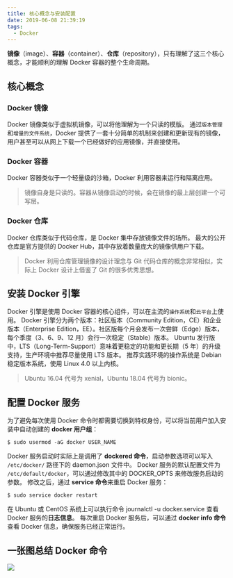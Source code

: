 ```yaml
---
title: 核心概念与安装配置
date: 2019-06-08 21:39:19
tags:
  - Docker
---
```

**镜像**（image）、**容器**（container）、**仓库**（repository），只有理解了这三个核心概念，才能顺利的理解 Docker 容器的整个生命周期。
## 核心概念
### Docker 镜像
Docker 镜像类似于虚拟机镜像，可以将他理解为一个只读的模版。
通过`版本管理`和`增量的文件系统`，Docker 提供了一套十分简单的机制来创建和更新现有的镜像，用户甚至可以从网上下载一个已经做好的应用镜像，并直接使用。
### Docker 容器
Docker 容器类似于一个轻量级的沙箱，Docker 利用容器来运行和隔离应用。
> 镜像自身是只读的。容器从镜像启动的时候，会在镜像的最上层创建一个可写层。

<!--more-->
### Docker 仓库
Docker 仓库类似于代码仓库，是 Docker 集中存放镜像文件的场所。
最大的公开仓库是官方提供的 Docker Hub，其中存放着数量庞大的镜像供用户下载。
> Docker 利用仓库管理镜像的设计理念与 Git 代码仓库的概念非常相似，实际上 Docker 设计上借鉴了 Git 的很多优秀思想。

## 安装 Docker 引擎
Docker 引擎是使用 Docker 容器的核心组件，可以在主流的`操作系统`和`云平台`上使用。
Docker 引擎分为两个版本：社区版本（Community Edition，CE）和企业版本（Enterprise Edition，EE）。社区版每个月会发布一次尝鲜（Edge）版本，每个季度（3、6、9、12 月）会行一次稳定（Stable）版本。
Ubuntu 发行版中，LTS（Long-Term-Support）意味着更稳定的功能和更长期（5 年）的升级支持，生产环境中推荐尽量使用 LTS 版本。
推荐实践环境的操作系统是 Debian 稳定版本系统，使用 Linux 4.0 以上内核。
> Ubuntu 16.04 代号为 xenial，Ubuntu 18.04 代号为 bionic。

## 配置 Docker 服务
为了避免每次使用 Docker 命令时都需要切换到特权身份，可以将当前用户加入安装中自动创建的 **docker 用户组**：
```
$ sudo usermod -aG docker USER_NAME
```
Docker 服务启动时实际上是调用了 **dockered 命令**，启动参数选项可以写入 `/etc/docker/` 路径下的 daemon.json 文件中。
Docker 服务的默认配置文件为 `/etc/default/docker`，可以通过修改其中的 DOCKER_OPTS 来修改服务启动的参数。
修改之后，通过 **service 命令**来重启 Docker 服务：
```
$ sudo service docker restart
```
在 Ubuntu 或 CentOS 系统上可以执行命令 journalctl -u docker.service 查看 Docker 服务的**日志信息**。
每次重启 Docker 服务后，可以通过 **docker info 命令**查看 Docker 信息，确保服务已经正常运行。
## 一张图总结 Docker 命令
![](https://raw.githubusercontent.com/was48i/mPOST/master/Docker/2-1.jpg)